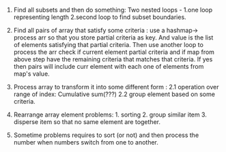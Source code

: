 1. Find all subsets and then do something: Two nested loops - 1.one loop representing length 2.second loop to find subset boundaries.  

2. Find all pairs of array that satisfy some criteria : use a hashmap-> process arr so that you store partial criteria as key. And value is the list of elements satisfying that partial criteria. Then use another loop to process the arr check if current element partial criteria and if map from above step have the remaining criteria that matches that criteria. If yes then pairs will include curr element with each one of elements from map's value. 

3. Process array to transform it into some different form : 
 2.1 operation over range of index: Cumulative sum(???)
 2.2 group element based on some criteria.
 
4. Rearrange array element problems: 1. sorting 2. group similar item 3. disperse item so that no same element are together. 

5. Sometime problems requires to sort (or not) and then process the number when numbers switch from one to another.
